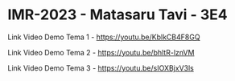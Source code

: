# IMR-2023 - Matasaru Tavi - 3E4

Link Video Demo Tema 1 - https://youtu.be/KblkCB4F8GQ

Link Video Demo Tema 2 - https://youtu.be/bhltR-lznVM

Link Video Demo Tema 3 - https://youtu.be/sIOXBjxV3ls


